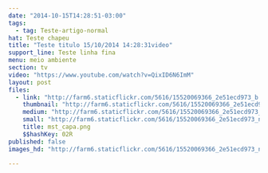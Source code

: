 ```yaml
---
date: "2014-10-15T14:28:51-03:00"
tags:
  - tag: Teste-artigo-normal
hat: Teste chapeu
title: "Teste titulo 15/10/2014 14:28:31video"
support_line: Teste linha fina
menu: meio ambiente
section: tv
video: "https://www.youtube.com/watch?v=QixID6N6ImM"
layout: post
files:
  - link: "http://farm6.staticflickr.com/5616/15520069366_2e51ecd973_b.jpg"
    thumbnail: "http://farm6.staticflickr.com/5616/15520069366_2e51ecd973_t.jpg"
    medium: "http://farm6.staticflickr.com/5616/15520069366_2e51ecd973_z.jpg"
    small: "http://farm6.staticflickr.com/5616/15520069366_2e51ecd973_n.jpg"
    title: mst_capa.png
    $$hashKey: 02R
published: false
images_hd: "http://farm6.staticflickr.com/5616/15520069366_2e51ecd973_n.jpg"

---
```

